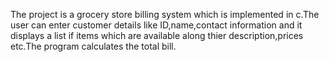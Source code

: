 The project is a grocery store billing system which is implemented in c.The user can enter customer details like ID,name,contact information and it displays a list if items which are available along thier description,prices etc.The program calculates the total bill.
